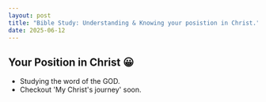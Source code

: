 ```yaml
---
layout: post
title: "Bible Study: Understanding & Knowing your posistion in Christ."
date: 2025-06-12
---
```


## Your Position in Christ 😀
- Studying the word of the GOD.
- Checkout 'My Christ's journey' soon.